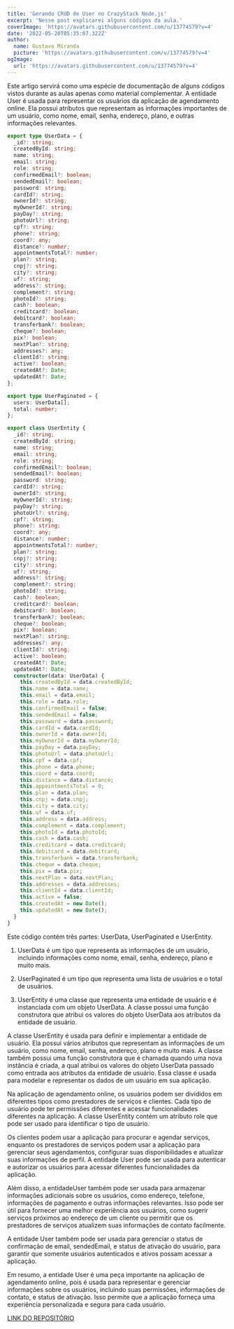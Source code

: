 ```yaml
---
title: 'Gerando CRUD de User no CrazyStack Node.js'
excerpt: 'Nesse post explicarei alguns códigos da aula.'
coverImage: 'https://avatars.githubusercontent.com/u/13774579?v=4'
date: '2022-05-20T05:35:07.322Z'
author:
  name: Gustavo Miranda
  picture: 'https://avatars.githubusercontent.com/u/13774579?v=4'
ogImage:
  url: 'https://avatars.githubusercontent.com/u/13774579?v=4'
---
```

Este artigo servirá como uma espécie de documentação de alguns códigos vistos durante as aulas apenas como material complementar.
A entidade User é usada para representar os usuários da aplicação de agendamento online. Ela possui atributos que representam as informações importantes de um usuário, como nome, email, senha, endereço, plano, e outras informações relevantes.

```typescript
export type UserData = {
  _id?: string;
  createdById: string;
  name: string;
  email: string;
  role: string;
  confirmedEmail?: boolean;
  sendedEmail?: boolean;
  password: string;
  cardId?: string;
  ownerId?: string;
  myOwnerId?: string;
  payDay?: string;
  photoUrl?: string;
  cpf?: string;
  phone?: string;
  coord?: any;
  distance?: number;
  appointmentsTotal?: number;
  plan?: string;
  cnpj?: string;
  city?: string;
  uf?: string;
  address?: string;
  complement?: string;
  photoId?: string;
  cash?: boolean;
  creditcard?: boolean;
  debitcard?: boolean;
  transferbank?: boolean;
  cheque?: boolean;
  pix?: boolean;
  nextPlan?: string;
  addresses?: any;
  clientId?: string;
  active?: boolean;
  createdAt?: Date;
  updatedAt?: Date;
};

export type UserPaginated = {
  users: UserData[];
  total: number;
};

export class UserEntity {
  _id?: string;
  createdById: string;
  name: string;
  email: string;
  role: string;
  confirmedEmail?: boolean;
  sendedEmail?: boolean;
  password: string;
  cardId?: string;
  ownerId?: string;
  myOwnerId?: string;
  payDay?: string;
  photoUrl?: string;
  cpf?: string;
  phone?: string;
  coord?: any;
  distance?: number;
  appointmentsTotal?: number;
  plan?: string;
  cnpj?: string;
  city?: string;
  uf?: string;
  address?: string;
  complement?: string;
  photoId?: string;
  cash?: boolean;
  creditcard?: boolean;
  debitcard?: boolean;
  transferbank?: boolean;
  cheque?: boolean;
  pix?: boolean;
  nextPlan?: string;
  addresses?: any;
  clientId?: string;
  active?: boolean;
  createdAt?: Date;
  updatedAt?: Date;
  constructor(data: UserData) {
    this.createdById = data.createdById;
    this.name = data.name;
    this.email = data.email;
    this.role = data.role;
    this.confirmedEmail = false;
    this.sendedEmail = false;
    this.password = data.password;
    this.cardId = data.cardId;
    this.ownerId = data.ownerId;
    this.myOwnerId = data.myOwnerId;
    this.payDay = data.payDay;
    this.photoUrl = data.photoUrl;
    this.cpf = data.cpf;
    this.phone = data.phone;
    this.coord = data.coord;
    this.distance = data.distance;
    this.appointmentsTotal = 0;
    this.plan = data.plan;
    this.cnpj = data.cnpj;
    this.city = data.city;
    this.uf = data.uf;
    this.address = data.address;
    this.complement = data.complement;
    this.photoId = data.photoId;
    this.cash = data.cash;
    this.creditcard = data.creditcard;
    this.debitcard = data.debitcard;
    this.transferbank = data.transferbank;
    this.cheque = data.cheque;
    this.pix = data.pix;
    this.nextPlan = data.nextPlan;
    this.addresses = data.addresses;
    this.clientId = data.clientId;
    this.active = false;
    this.createdAt = new Date();
    this.updatedAt = new Date();
  }
}
``` 

Este código contém três partes: UserData, UserPaginated e UserEntity.

1. UserData é um tipo que representa as informações de um usuário, incluindo informações como nome, email, senha, endereço, plano e muito mais.

2. UserPaginated é um tipo que representa uma lista de usuários e o total de usuários.

3. UserEntity é uma classe que representa uma entidade de usuário e é instanciada com um objeto UserData. A classe possui uma função construtora que atribui os valores do objeto UserData aos atributos da entidade de usuário.

A classe UserEntity é usada para definir e implementar a entidade de usuário. Ela possui vários atributos que representam as informações de um usuário, como nome, email, senha, endereço, plano e muito mais. A classe também possui uma função construtora que é chamada quando uma nova instância é criada, a qual atribui os valores do objeto UserData passado como entrada aos atributos da entidade de usuário. Essa classe é usada para modelar e representar os dados de um usuário em sua aplicação.

Na aplicação de agendamento online, os usuários podem ser divididos em diferentes tipos como prestadores de serviços e clientes. Cada tipo de usuário pode ter permissões diferentes e acessar funcionalidades diferentes na aplicação. A classe UserEntity contém um atributo role que pode ser usado para identificar o tipo de usuário.

Os clientes podem usar a aplicação para procurar e agendar serviços, enquanto os prestadores de serviços podem usar a aplicação para gerenciar seus agendamentos, configurar suas disponibilidades e atualizar suas informações de perfil. A entidade User pode ser usada para autenticar e autorizar os usuários para acessar diferentes funcionalidades da aplicação.

Além disso, a entidadeUser também pode ser usada para armazenar informações adicionais sobre os usuários, como endereço, telefone, informações de pagamento e outras informações relevantes. Isso pode ser útil para fornecer uma melhor experiência aos usuários, como sugerir serviços próximos ao endereço de um cliente ou permitir que os prestadores de serviços atualizem suas informações de contato facilmente.

A entidade User também pode ser usada para gerenciar o status de confirmação de email, sendedEmail, e status de ativação do usuário, para garantir que somente usuários autenticados e ativos possam acessar a aplicação.

Em resumo, a entidade User é uma peça importante na aplicação de agendamento online, pois é usada para representar e gerenciar informações sobre os usuários, incluindo suas permissões, informações de contato, e status de ativação. Isso permite que a aplicação forneça uma experiência personalizada e segura para cada usuário.

[LINK DO REPOSITÓRIO](https://github.com/gumiranda/CrazyStackNodeJs)